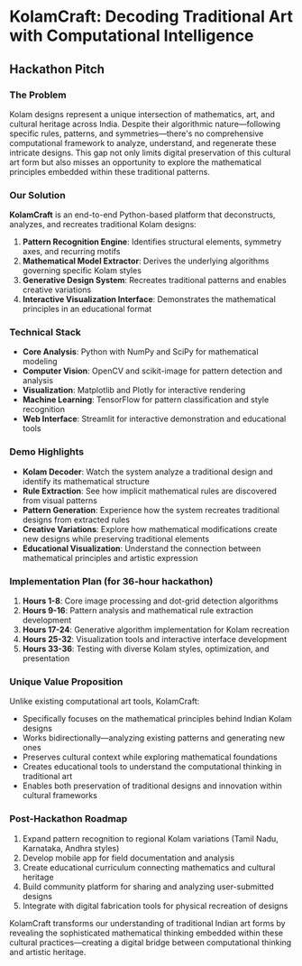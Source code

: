 # KolamCraft: Decoding Traditional Art with Computational Intelligence

## Hackathon Pitch

### The Problem
Kolam designs represent a unique intersection of mathematics, art, and cultural heritage across India. Despite their algorithmic nature—following specific rules, patterns, and symmetries—there's no comprehensive computational framework to analyze, understand, and regenerate these intricate designs. This gap not only limits digital preservation of this cultural art form but also misses an opportunity to explore the mathematical principles embedded within these traditional patterns.

### Our Solution
**KolamCraft** is an end-to-end Python-based platform that deconstructs, analyzes, and recreates traditional Kolam designs:

1. **Pattern Recognition Engine**: Identifies structural elements, symmetry axes, and recurring motifs
2. **Mathematical Model Extractor**: Derives the underlying algorithms governing specific Kolam styles
3. **Generative Design System**: Recreates traditional patterns and enables creative variations
4. **Interactive Visualization Interface**: Demonstrates the mathematical principles in an educational format

### Technical Stack
- **Core Analysis**: Python with NumPy and SciPy for mathematical modeling
- **Computer Vision**: OpenCV and scikit-image for pattern detection and analysis
- **Visualization**: Matplotlib and Plotly for interactive rendering
- **Machine Learning**: TensorFlow for pattern classification and style recognition
- **Web Interface**: Streamlit for interactive demonstration and educational tools

### Demo Highlights
- **Kolam Decoder**: Watch the system analyze a traditional design and identify its mathematical structure
- **Rule Extraction**: See how implicit mathematical rules are discovered from visual patterns
- **Pattern Generation**: Experience how the system recreates traditional designs from extracted rules
- **Creative Variations**: Explore how mathematical modifications create new designs while preserving traditional elements
- **Educational Visualization**: Understand the connection between mathematical principles and artistic expression

### Implementation Plan (for 36-hour hackathon)
1. **Hours 1-8**: Core image processing and dot-grid detection algorithms
2. **Hours 9-16**: Pattern analysis and mathematical rule extraction development
3. **Hours 17-24**: Generative algorithm implementation for Kolam recreation
4. **Hours 25-32**: Visualization tools and interactive interface development
5. **Hours 33-36**: Testing with diverse Kolam styles, optimization, and presentation

### Unique Value Proposition
Unlike existing computational art tools, KolamCraft:
- Specifically focuses on the mathematical principles behind Indian Kolam designs
- Works bidirectionally—analyzing existing patterns and generating new ones
- Preserves cultural context while exploring mathematical foundations
- Creates educational tools to understand the computational thinking in traditional art
- Enables both preservation of traditional designs and innovation within cultural frameworks

### Post-Hackathon Roadmap
1. Expand pattern recognition to regional Kolam variations (Tamil Nadu, Karnataka, Andhra styles)
2. Develop mobile app for field documentation and analysis
3. Create educational curriculum connecting mathematics and cultural heritage
4. Build community platform for sharing and analyzing user-submitted designs
5. Integrate with digital fabrication tools for physical recreation of designs

KolamCraft transforms our understanding of traditional Indian art forms by revealing the sophisticated mathematical thinking embedded within these cultural practices—creating a digital bridge between computational thinking and artistic heritage.